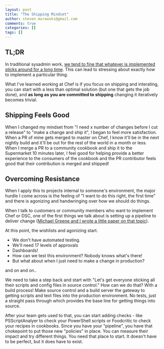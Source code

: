 ```yaml
---
layout: post
title: "The Shipping Mindset"
author: steven.murawski@gmail.com
comments: true
categories: []
tags: []
---
```



## TL;DR

In traditional sysadmin work, [we tend to fine that whatever is implemented sticks around for a long time](http://stevenmurawski.com/powershell/2014/01/its-just-temporary/).  This can lead to stressing about exactly how to implement a particular thing.  

What I've learned working at Chef is if you focus on shipping and interating, you can start with a less than optimal solution (but one that gets the job done), and **as long as you are committed to shipping** changing it iteratively becomes trivial.

## Shipping Feels Good
When I changed my mindset from "I need x number of changes before I cut a release" to "make a change and ship it", I began to feel more satisfaction.  When a PR of mine gets merged to master on Chef, I know it'll be in the next nightly build and it'll be out for the rest of the world in a month or less.  When I merge a PR to a community cookbook and ship it to the Supermarket 10 minutes later, I feel good for helping provide a better experience to the consumers of the cookbook and the PR contributor feels good that their contribution is merged and shipped!

## Overcoming Resistance

When I apply this to projects internal to someone's environment, the major hurdle I come across is the feeling of "I want to do this right, the first time" and there is agonizing and handwringing over how we should do things.

When I talk to customers or community members who want to implement Chef or DSC, one of the first things we talk about is setting up a pipeline to deliver change ([Michael Greene and I wrote a little paper on that topic](http://aka.ms/thereleasepipelinemodelpdf)).  

At this point, the wishlists and agonizing start.

* We don't have automated testing.
* We'll need 17 levels of approvals
* Dashboards!
* How can we test this environment? Nobody knows what's there!
* But what about when I just need to make a change in production?

and on and on..

We need to take a step back and start with "Let's get everyone sticking all their scripts and config files in source control."  How can we do that?  With a build process!  Make source control and a build server the gateway to getting scripts and text files into the production environment.  No tests, just a straight pass through which provides the base line for getting things into source.  

After your team gets used to that, you can start adding checks - like PSScriptAnalyer to check your PowerShell scripts or Foodcritic to check your recipes in cookbooks.  Since you have your "pipeline", you have that chokepoint to put those new "policies" in place.  You can measure their impact and try different things.  You need that place to start.  It doesn't have to be perfect, but it does have to exist.